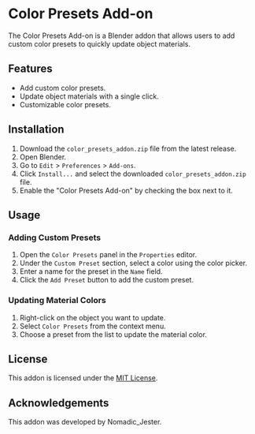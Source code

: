 # Color Presets Add-on

The Color Presets Add-on is a Blender addon that allows users to add custom color presets to quickly update object materials.

## Features

- Add custom color presets.
- Update object materials with a single click.
- Customizable color presets.

## Installation

1. Download the `color_presets_addon.zip` file from the latest release.
2. Open Blender.
3. Go to `Edit` > `Preferences` > `Add-ons`.
4. Click `Install...` and select the downloaded `color_presets_addon.zip` file.
5. Enable the "Color Presets Add-on" by checking the box next to it.

## Usage

### Adding Custom Presets

1. Open the `Color Presets` panel in the `Properties` editor.
2. Under the `Custom Preset` section, select a color using the color picker.
3. Enter a name for the preset in the `Name` field.
4. Click the `Add Preset` button to add the custom preset.

### Updating Material Colors

1. Right-click on the object you want to update.
2. Select `Color Presets` from the context menu.
3. Choose a preset from the list to update the material color.

## License

This addon is licensed under the [MIT License](LICENSE).

## Acknowledgements

This addon was developed by Nomadic_Jester.
